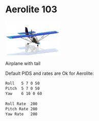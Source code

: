 # Aerolite 103

![](Aerolite_103_icon11_thumb.png)

Airplane with tail

Default PIDS and rates are Ok for Aerolite:

```
Roll   5 7 0 50
Pitch  5 7 0 50
Yaw    6 10 0 60

Roll Rate  200
Pitch Rate 200
Yaw Rate   200
```
